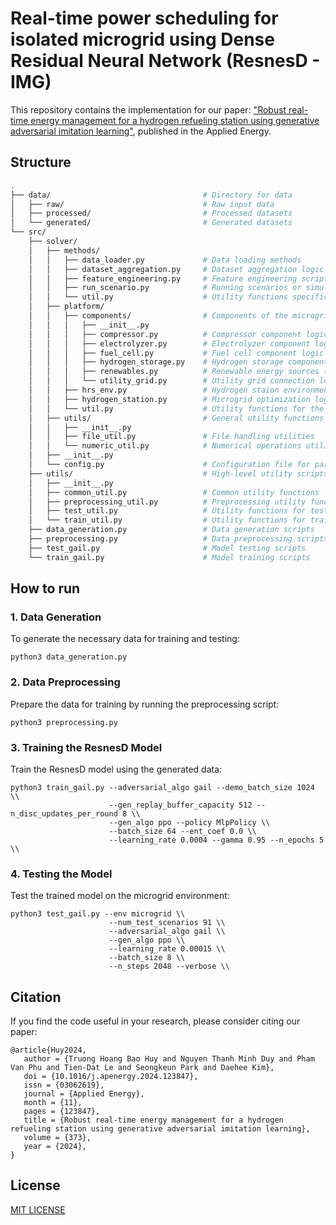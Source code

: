 # Real-time power scheduling for isolated microgrid using Dense Residual Neural Network (ResnesD - IMG)

This repository contains the implementation for our paper: ["Robust real-time energy management for a hydrogen refueling station using generative adversarial imitation learning"](https://doi.org/10.1016/j.apenergy.2024.123847), published in the Applied Energy.

<!-- ## Environment 

- tensorflow: 2.0
- torch: 1.9 -->

<!-- ## Dataset
We opensource in this repository the model used for the ISO-NE test case. Code for ResNetPlus model can be found in /ISO-NE/ResNetPlus_ISONE.py

The dataset contains load and temperature data from 2003 to 2014. -->

## Structure

```bash
.
├── data/                                  # Directory for data
│   ├── raw/                               # Raw input data
│   ├── processed/                         # Processed datasets
│   └── generated/                         # Generated datasets
└── src/
    ├── solver/
    │   ├── methods/
    │   │   ├── data_loader.py             # Data loading methods
    │   │   ├── dataset_aggregation.py     # Dataset aggregation logic
    │   │   ├── feature_engineering.py     # Feature engineering scripts
    │   │   ├── run_scenario.py            # Running scenarios or simulations
    │   │   └── util.py                    # Utility functions specific to methods
    │   ├── platform/
    │   │   ├── components/                # Components of the microgrid platform
    │   │   │   ├── __init__.py
    │   │   │   ├── compressor.py          # Compressor component logic
    │   │   │   ├── electrolyzer.py        # Electrolyzer component logic
    │   │   │   ├── fuel_cell.py           # Fuel cell component logic
    │   │   │   ├── hydrogen_storage.py    # Hydrogen storage component logic
    │   │   │   ├── renewables.py          # Renewable energy sources (PV, Wind, etc.)
    │   │   │   └── utility_grid.py        # Utility grid connection logic
    │   │   ├── hrs_env.py                 # Hydrogen staion environment setup and management (for training & testing)
    │   │   ├── hydrogen_station.py        # Microgrid optimization logic (for data generation)
    │   │   └── util.py                    # Utility functions for the platform
    │   ├── utils/                         # General utility functions
    │   │   ├── __init__.py
    │   │   ├── file_util.py               # File handling utilities
    │   │   └── numeric_util.py            # Numerical operations utilities
    │   ├── __init__.py
    │   └── config.py                      # Configuration file for parameters
    ├── utils/                             # High-level utility scripts
    │   ├── __init__.py
    │   ├── common_util.py                 # Common utility functions
    │   ├── preprocessing_util.py          # Preprocessing utility functions
    │   ├── test_util.py                   # Utility functions for testing
    │   └── train_util.py                  # Utility functions for training
    ├── data_generation.py                 # Data generation scripts
    ├── preprocessing.py                   # Data preprocessing scripts
    ├── test_gail.py                       # Model testing scripts
    └── train_gail.py                      # Model training scripts
```


## How to run

### 1. Data Generation
To generate the necessary data for training and testing:

```
python3 data_generation.py
```

### 2. Data Preprocessing
Prepare the data for training by running the preprocessing script:

```
python3 preprocessing.py
```

### 3. Training the ResnesD Model
Train the ResnesD model using the generated data:

```
python3 train_gail.py --adversarial_algo gail --demo_batch_size 1024 \\
                      --gen_replay_buffer_capacity 512 --n_disc_updates_per_round 8 \\
                      --gen_algo ppo --policy MlpPolicy \\
                      --batch_size 64 --ent_coef 0.0 \\
                      --learning_rate 0.0004 --gamma 0.95 --n_epochs 5 \\
```

### 4. Testing the Model
Test the trained model on the microgrid environment:

```
python3 test_gail.py --env microgrid \\
                      --num_test_scenarios 91 \\
                      --adversarial_algo gail \\
                      --gen_algo ppo \\
                      --learning_rate 0.00015 \\
                      --batch_size 8 \\
                      --n_steps 2048 --verbose \\
```

## Citation
If you find the code useful in your research, please consider citing our paper:
```
@article{Huy2024,
   author = {Truong Hoang Bao Huy and Nguyen Thanh Minh Duy and Pham Van Phu and Tien-Dat Le and Seongkeun Park and Daehee Kim},
   doi = {10.1016/j.apenergy.2024.123847},
   issn = {03062619},
   journal = {Applied Energy},
   month = {11},
   pages = {123847},
   title = {Robust real-time energy management for a hydrogen refueling station using generative adversarial imitation learning},
   volume = {373},
   year = {2024},
}
```
## License
[MIT LICENSE](LICENSE)